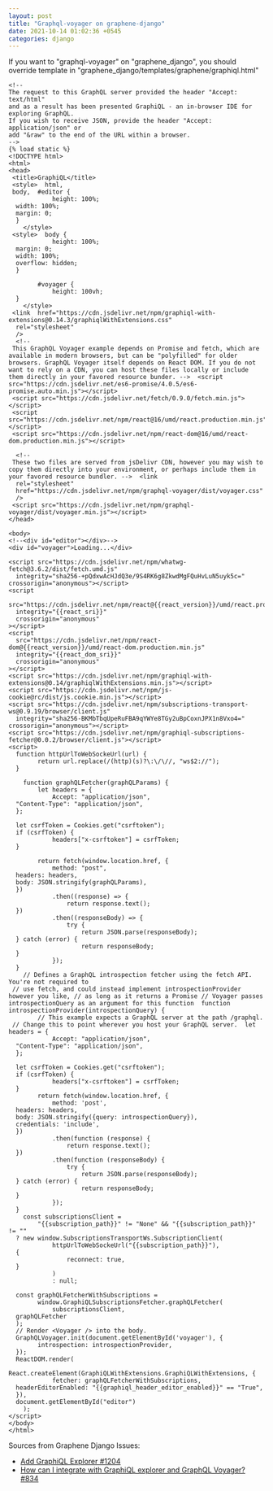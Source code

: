 ```yaml
---
layout: post
title: "Graphql-voyager on graphene-django"
date: 2021-10-14 01:02:36 +0545
categories: django
---
```

If you want to "graphql-voyager" on  "graphene_django", you should override template in "graphene_django/templates/graphene/graphiql.html"

    <!--  
    The request to this GraphQL server provided the header "Accept: text/html"  
    and as a result has been presented GraphiQL - an in-browser IDE for  
    exploring GraphQL.  
    If you wish to receive JSON, provide the header "Accept: application/json" or  
    add "&raw" to the end of the URL within a browser.  
    -->  
    {% load static %}  
    <!DOCTYPE html>  
    <html>  
    <head>  
     <title>GraphiQL</title>  
     <style>  html,  
     body,  #editor {  
                height: 100%;  
      width: 100%;  
      margin: 0;  
      }  
        </style>  
     <style>  body {  
                height: 100%;  
      margin: 0;  
      width: 100%;  
      overflow: hidden;  
      }  
      
            #voyager {  
                height: 100vh;  
      }  
        </style>  
     <link  href="https://cdn.jsdelivr.net/npm/graphiql-with-extensions@0.14.3/graphiqlWithExtensions.css"  
      rel="stylesheet"  
      />  
      <!--  
     This GraphQL Voyager example depends on Promise and fetch, which are available in modern browsers, but can be "polyfilled" for older browsers. GraphQL Voyager itself depends on React DOM. If you do not want to rely on a CDN, you can host these files locally or include them directly in your favored resource bunder. -->  <script src="https://cdn.jsdelivr.net/es6-promise/4.0.5/es6-promise.auto.min.js"></script>  
     <script src="https://cdn.jsdelivr.net/fetch/0.9.0/fetch.min.js"></script>  
     <script src="https://cdn.jsdelivr.net/npm/react@16/umd/react.production.min.js"></script>  
     <script src="https://cdn.jsdelivr.net/npm/react-dom@16/umd/react-dom.production.min.js"></script>  
      
      <!--  
     These two files are served from jsDelivr CDN, however you may wish to copy them directly into your environment, or perhaps include them in your favored resource bundler. -->  <link  
      rel="stylesheet"  
      href="https://cdn.jsdelivr.net/npm/graphql-voyager/dist/voyager.css"  
      />  
     <script src="https://cdn.jsdelivr.net/npm/graphql-voyager/dist/voyager.min.js"></script>  
    </head>  
      
    <body>  
    <!--<div id="editor"></div>-->  
    <div id="voyager">Loading...</div>  
      
    <script src="https://cdn.jsdelivr.net/npm/whatwg-fetch@3.6.2/dist/fetch.umd.js"  
      integrity="sha256-+pQdxwAcHJdQ3e/9S4RK6g8ZkwdMgFQuHvLuN5uyk5c=" crossorigin="anonymous"></script>  
    <script  
      src="https://cdn.jsdelivr.net/npm/react@{{react_version}}/umd/react.production.min.js"  
      integrity="{{react_sri}}"  
      crossorigin="anonymous"  
    ></script>  
    <script  
      src="https://cdn.jsdelivr.net/npm/react-dom@{{react_version}}/umd/react-dom.production.min.js"  
      integrity="{{react_dom_sri}}"  
      crossorigin="anonymous"  
    ></script>  
    <script src="https://cdn.jsdelivr.net/npm/graphiql-with-extensions@0.14/graphiqlWithExtensions.min.js"></script>  
    <script src="https://cdn.jsdelivr.net/npm/js-cookie@rc/dist/js.cookie.min.js"></script>  
    <script src="https://cdn.jsdelivr.net/npm/subscriptions-transport-ws@0.9.19/browser/client.js"  
      integrity="sha256-BKMbTbqUpeRuFBA9qYWYe8TGy2uBpCoxnJPX1n8Vxo4=" crossorigin="anonymous"></script>  
    <script src="https://cdn.jsdelivr.net/npm/graphiql-subscriptions-fetcher@0.0.2/browser/client.js"></script>  
    <script>  
      function httpUrlToWebSockeUrl(url) {  
            return url.replace(/(http)(s)?\:\/\//, "ws$2://");  
      }  
      
        function graphQLFetcher(graphQLParams) {  
            let headers = {  
                Accept: "application/json",  
      "Content-Type": "application/json",  
      };  
      
      let csrfToken = Cookies.get("csrftoken");  
      if (csrfToken) {  
                headers["x-csrftoken"] = csrfToken;  
      }  
      
            return fetch(window.location.href, {  
                method: "post",  
      headers: headers,  
      body: JSON.stringify(graphQLParams),  
      })  
                .then((response) => {  
                    return response.text();  
      })  
                .then((responseBody) => {  
                    try {  
                        return JSON.parse(responseBody);  
      } catch (error) {  
                        return responseBody;  
      }  
                });  
      }  
        // Defines a GraphQL introspection fetcher using the fetch API. You're not required to  
     // use fetch, and could instead implement introspectionProvider however you like, // as long as it returns a Promise // Voyager passes introspectionQuery as an argument for this function  function introspectionProvider(introspectionQuery) {  
            // This example expects a GraphQL server at the path /graphql.  
     // Change this to point wherever you host your GraphQL server.  let headers = {  
                Accept: "application/json",  
      "Content-Type": "application/json",  
      };  
      
      let csrfToken = Cookies.get("csrftoken");  
      if (csrfToken) {  
                headers["x-csrftoken"] = csrfToken;  
      }  
            return fetch(window.location.href, {  
                method: 'post',  
      headers: headers,  
      body: JSON.stringify({query: introspectionQuery}),  
      credentials: 'include',  
      })  
                .then(function (response) {  
                    return response.text();  
      })  
                .then(function (responseBody) {  
                    try {  
                        return JSON.parse(responseBody);  
      } catch (error) {  
                        return responseBody;  
      }  
                });  
      }  
        const subscriptionsClient =  
            "{{subscription_path}}" != "None" && "{{subscription_path}}" != ""  
      ? new window.SubscriptionsTransportWs.SubscriptionClient(  
                httpUrlToWebSockeUrl("{{subscription_path}}"),  
      {  
                    reconnect: true,  
      }  
                )  
                : null;  
      
      const graphQLFetcherWithSubscriptions =  
            window.GraphiQLSubscriptionsFetcher.graphQLFetcher(  
                subscriptionsClient,  
      graphQLFetcher  
      );  
      // Render <Voyager /> into the body.  
      GraphQLVoyager.init(document.getElementById('voyager'), {  
            introspection: introspectionProvider,  
      });  
      ReactDOM.render(  
            React.createElement(GraphiQLWithExtensions.GraphiQLWithExtensions, {  
                fetcher: graphQLFetcherWithSubscriptions,  
      headerEditorEnabled: "{{graphiql_header_editor_enabled}}" == "True",  
      }),  
      document.getElementById("editor")  
        );  
    </script>  
    </body>  
    </html>
Sources from Graphene Django Issues:

 - [Add GraphiQL Explorer #1204](https://github.com/graphql-python/graphene-django/issues/1204)
 - [How can I integrate with GraphiQL explorer and GraphQL Voyager?  #834](https://github.com/graphql-python/graphene-django/issues/834)
